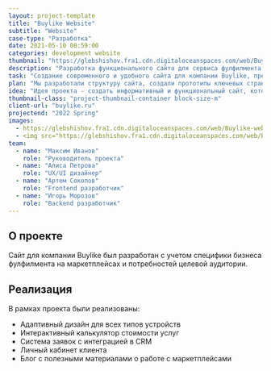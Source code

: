 ```yaml
---
layout: project-template
title: "Buylike Website"
subtitle: "Website"
case-type: "Разработка"
date: 2021-05-10 00:59:00
categories: development website
thumbnail: "https://glebshishov.fra1.cdn.digitaloceanspaces.com/web/Buylike-web/Buylike-Web-thumbnail.png"
description: "Разработка функционального сайта для сервиса фулфилмента Buylike, специализирующегося на работе с маркетплейсами."
task: "Создание современного и удобного сайта для компании Buylike, предоставляющей услуги фулфилмента на маркетплейсах, с интеграцией системы расчета стоимости услуг."
plan: "Мы разработали структуру сайта, создали прототипы ключевых страниц, реализовали интерактивный калькулятор стоимости услуг и интегрировали CRM-систему."
idea: "Идея проекта - создать информативный и функциональный сайт, который будет эффективно конвертировать посетителей в клиентов."
thumbnail-class: "project-thumbnail-container block-size-m"
client-url: "buylike.ru"
projectend: "2022 Spring"
images:
  - https://glebshishov.fra1.cdn.digitaloceanspaces.com/web/Buylike-web/Buylike-web-1.jpg
  - <img src="https://glebshishov.fra1.cdn.digitaloceanspaces.com/web/Buylike/Buylike-1.webp" class="project-image image-full-width" alt="Buylike-1">
team:
  - name: "Максим Иванов"
    role: "Руководитель проекта"
  - name: "Алиса Петрова"
    role: "UX/UI дизайнер"
  - name: "Артем Соколов"
    role: "Frontend разработчик"
  - name: "Игорь Морозов"
    role: "Backend разработчик"
---
```


## О проекте

Сайт для компании Buylike был разработан с учетом специфики бизнеса фулфилмента на маркетплейсах и потребностей целевой аудитории.

## Реализация

В рамках проекта были реализованы:
- Адаптивный дизайн для всех типов устройств
- Интерактивный калькулятор стоимости услуг
- Система заявок с интеграцией в CRM
- Личный кабинет клиента
- Блог с полезными материалами о работе с маркетплейсами
